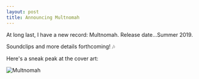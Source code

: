 ```yaml
---
layout: post
title: Announcing Multnomah
---
```


At long last, I have a new record: Multnomah. Release date…Summer 2019.

Soundclips and more details forthcoming! 🎶

Here's a sneak peak at the cover art:

![Multnomah](/assets/multnomah-cover_OLD.jpg)

